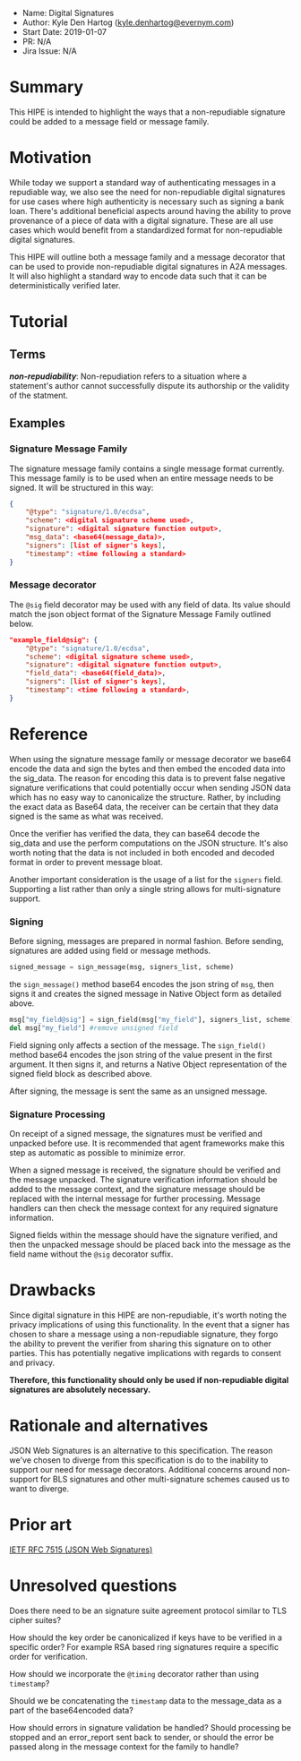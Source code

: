 - Name: Digital Signatures
- Author: Kyle Den Hartog (kyle.denhartog@evernym.com)
- Start Date: 2019-01-07
- PR: N/A
- Jira Issue: N/A

# Summary
[summary]: #summary

This HIPE is intended to highlight the ways that a non-repudiable signature could be added to a message field or message family.

# Motivation
[motivation]: #motivation

While today we support a standard way of authenticating messages in a repudiable way, we also see the need for non-repudiable digital signatures for use cases where high authenticity is necessary such as signing a bank loan. There's additional beneficial aspects around having the ability to prove provenance of a piece of data with a digital signature. These are all use cases which would benefit from a standardized format for non-repudiable digital signatures.

This HIPE will outline both a message family and a message decorator that can be used to provide non-repudiable digital signatures in A2A messages. It will also highlight a standard way to encode data such that it can be deterministically verified later.

# Tutorial
[tutorial]: #tutorial

## Terms

***non-repudiability***: Non-repudiation refers to a situation where a statement's author cannot successfully dispute its authorship or the validity of the statment.

## Examples

### Signature Message Family
The signature message family contains a single message format currently. This message family is to be used when an entire message needs to be signed. It will be structured in this way:

```JSON
{
    "@type": "signature/1.0/ecdsa",
    "scheme": <digital signature scheme used>,
    "signature": <digital signature function output>,
    "msg_data": <base64(message_data)>,
    "signers": [list of signer's keys],
    "timestamp": <time following a standard>
}

```

### Message decorator
The `@sig` field decorator may be used with any field of data. Its value should match the json object format of the Signature Message Family outlined below. 

```JSON
"example_field@sig": {
    "@type": "signature/1.0/ecdsa",
    "scheme": <digital signature scheme used>,
    "signature": <digital signature function output>,
    "field_data": <base64(field_data)>,
    "signers": [list of signer's keys],
    "timestamp": <time following a standard>,
}
```

# Reference
[reference]: #reference

When using the signature message family or message decorator we base64 encode the data and sign the bytes and then embed the encoded data into the sig_data. The reason for encoding this data is to prevent false negative signature verifications that could potentially occur when sending JSON data which has no easy way to canonicalize the structure. Rather, by including the exact data as Base64 data, the receiver can be certain that they data signed is the same as what was received. 

Once the verifier has verified the data, they can base64 decode the sig_data and use the perform computations on the JSON structure. It's also worth noting that the data is not included in both encoded and decoded format in order to prevent message bloat.

Another important consideration is the usage of a list for the `signers` field. Supporting a list rather than only a single string allows for multi-signature support.

### Signing

Before signing, messages are prepared in normal fashion. Before sending, signatures are added using field or message methods.

```python
signed_message = sign_message(msg, signers_list, scheme) 
```

the `sign_message()` method base64 encodes the json string of `msg`, then signs it and creates the signed message in Native Object form as detailed above. 

```python
msg["my_field@sig"] = sign_field(msg["my_field"], signers_list, scheme)
del msg["my_field"] #remove unsigned field
```

Field signing only affects a section of the message. The `sign_field()` method base64 encodes the json string of the value present in the first argument. It then signs it, and returns a Native Object representation of the signed field block as described above.

After signing, the message is sent the same as an unsigned message.

### Signature Processing

On receipt of a signed message, the signatures must be verified and unpacked before use. It is recommended that agent frameworks make this step as automatic as possible to minimize error.

When a signed message is received, the signature should be verified and the message unpacked. The signature verification information should be added to the message context, and the signature message should be replaced with the internal message for further processing. Message handlers can then check the message context for any required signature information.

Signed fields within the message should have the signature verified, and then the unpacked message should be placed back into the message as the field name without the `@sig` decorator suffix. 


# Drawbacks
[drawbacks]: #drawbacks

Since digital signature in this HIPE are non-repudiable, it's worth noting the privacy implications of using this functionality. In the event that a signer has chosen to share a message using a non-repudiable signature, they forgo the ability to prevent the verifier from sharing this signature on to other parties. This has potentially negative implications with regards to consent and privacy. 

**Therefore, this functionality should only be used if non-repudiable digital signatures are absolutely necessary.**

# Rationale and alternatives
[alternatives]: #alternatives

JSON Web Signatures is an alternative to this specification. The reason we've chosen to diverge from this specification is do to the inability to support our need for message decorators. Additional concerns around non-support for BLS signatures and other multi-signature schemes caused us to want to diverge.

# Prior art
[prior-art]: #prior-art

[IETF RFC 7515 (JSON Web Signatures)](https://tools.ietf.org/html/draft-ietf-jose-json-web-signature-41)

# Unresolved questions
[unresolved]: #unresolved-questions

Does there need to be an signature suite agreement protocol similar to TLS cipher suites?

How should the key order be canonicalized if keys have to be verified in a specific order? For example RSA based ring signatures require a specific order for verification.

How should we incorporate the `@timing` decorator rather than using `timestamp`?

Should we be concatenating the `timestamp` data to the message_data as a part of the base64encoded data?

How should errors in signature validation be handled? Should processing be stopped and an error_report sent back to sender, or should the error be passed along in the message context for the family to handle?